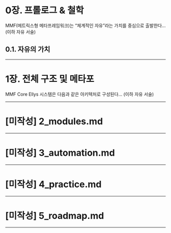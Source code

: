 # 0장. 프롤로그 & 철학

MMF(메트릭스형 메타프레임워크)는 “체계적인 자유”라는 가치를 중심으로 출발한다...
(이하 자유 서술)
## 0.1. 자유의 가치

---

# 1장. 전체 구조 및 메타포

MMF Core Ellys 시스템은 다음과 같은 아키텍처로 구성된다...
(이하 자유 서술)


---

# [미작성] 2_modules.md

---

# [미작성] 3_automation.md

---

# [미작성] 4_practice.md

---

# [미작성] 5_roadmap.md

---

